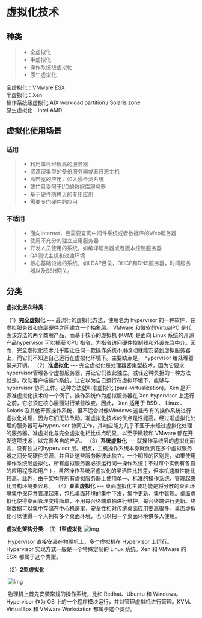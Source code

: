# 虚拟化技术
## 种类
>* 全虚拟化
>* 半虚拟化
>* 操作系统级虚拟化  
>* 原生虚拟化  

全虚拟化：VMware ESX  
半虚拟化：Xen  
操作系统级虚拟化:AIX workload partition / Solaris zone  
原生虚拟化：Intel AMD
## 虚拟化使用场景
### 适用
>* 利用率已经很高的服务器
>* 资源密集型的备份服务器或者日志主机
>* 高带宽的应用，如入侵检测系统
>* 繁忙且受限于I/O的数据库服务器
>* 基于硬件防拷贝的专用应用
>* 需要专门硬件的应用  

### 不适用
>* 面向Internet，且需要查询中间件系统或者数据库的Web服务器
>* 使用不充分的独立应用服务器
>* 开发人员使用的系统，如编译服务器或者版本控制服务器
>* QA测试主机和过渡环境
>* 核心基础设施的系统，如LDAP目录，DHCP和DNS服务器，时间服务器以及SSH网关。

## 分类

**虚拟化层次种类：**

（1）**完全虚拟化** ---  最流行的虚拟化方法，使用名为 hypervisor 的一种软件，在虚拟服务器和底层硬件之间建立一个抽象层。 VMware  和微软的VirtualPC 是代表该方法的两个商用产品，而基于核心的虚拟机 (KVM) 是面向 Linux 系统的开源产品hypervisor  可以捕获 CPU  指令，为指令访问硬件控制器和外设充当中介。因而，完全虚拟化技术几乎能让任何一款操作系统不用改动就能安装到虚拟服务器上，而它们不知道自己运行在虚拟化环境下。主要缺点是， hypervisor 给处理器带来开销。
（2）**准虚拟化** --- 完全虚拟化是处理器密集型技术，因为它要求  hypervisor管理各个虚拟服务器，并让它们彼此独立。减轻这种负担的一种方法就是，改动客户端操作系统，让它以为自己运行在虚拟环境下，能够与hypervisor 协同工作。这种方法就叫准虚拟化 (para-virtualization)。Xen 是开源准虚拟化技术的一个例子。操作系统作为虚拟服务器在  Xen hypervisor 上运行之前，它必须在核心层面进行某些改变。因此， Xen 适用于 BSD 、 Linux 、 Solaris  及其他开源操作系统，但不适合对像Windows  这些专有的操作系统进行虚拟化处理，因为它们无法改动。准虚拟化技术的优点是性能高。经过准虚拟化处理的服务器可与hypervisor  协同工作，其响应能力几乎不亚于未经过虚拟化处理的服务器。准虚拟化与完全虚拟化相比优点明显，以至于微软和 VMware  都在开发这项技术，以完善各自的产品。
（3）**系统虚拟化** ---  就操作系统层的虚拟化而言，没有独立的hypervisor  层。相反，主机操作系统本身就负责在多个虚拟服务器之间分配硬件资源，并且让这些服务器彼此独立。一个明显的区别是，如果使用操作系统层虚拟化，所有虚拟服务器必须运行同一操作系统 ( 不过每个实例有各自的应用程序和用户 ) 。虽然操作系统层虚拟化的灵活性比较差，但本机速度性能比较高。此外，由于架构在所有虚拟服务器上使用单一、标准的操作系统，管理起来比异构环境要容易。
（4）**桌面虚拟化** ---  桌面虚拟化主要功能是将分散的桌面环境集中保存并管理起来，包括桌面环境的集中下发，集中更新，集中管理。桌面虚拟化使得桌面管理变得简单，不用每台终端单独进行维护，每台终端进行更新。终端数据可以集中存储在中心机房里，安全性相对传统桌面应用要高很多。桌面虚拟化可以使得一个人拥有多个桌面环境，也可以把一个桌面环境供多人使用。

**虚拟化架构分类:**
​（1）**1型虚拟化**
​      ![img](D:\wfbook\Image\k\1618472-20190329134603647-370306872.png)

​       Hypervisor 直接安装在物理机上，多个虚拟机在 Hypervisor 上运行。Hypervisor 实现方式一般是一个特殊定制的 Linux 系统。Xen 和 VMware 的 ESXi 都属于这个类型。

（2）**2型虚拟化**

​      ![img](D:\wfbook\Image\k\1618472-20190329135045351-342284420.png)

​      物理机上首先安装常规的操作系统，比如 Redhat、Ubuntu 和 Windows。Hypervisor 作为  OS 上的一个程序模块运行，并对管理虚拟机进行管理。KVM、VirtualBox 和 VMware Workstation 都属于这个类型。